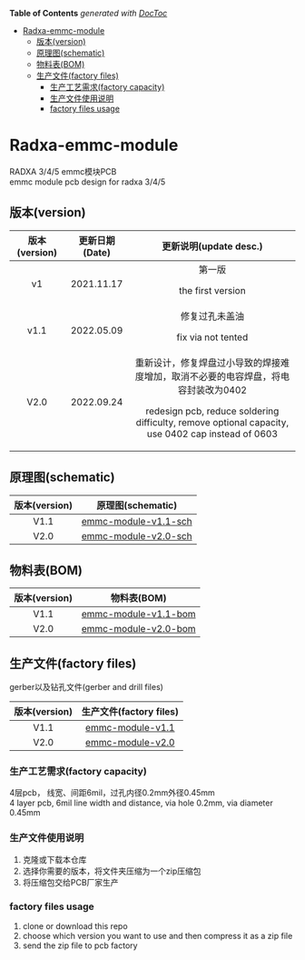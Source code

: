 <!-- START doctoc generated TOC please keep comment here to allow auto update -->
<!-- DON'T EDIT THIS SECTION, INSTEAD RE-RUN doctoc TO UPDATE -->
**Table of Contents**  *generated with [DocToc](https://github.com/thlorenz/doctoc)*

- [Radxa-emmc-module](#radxa-emmc-module)
  - [版本(version)](#%E7%89%88%E6%9C%ACversion)
  - [原理图(schematic)](#%E5%8E%9F%E7%90%86%E5%9B%BEschematic)
  - [物料表(BOM)](#%E7%89%A9%E6%96%99%E8%A1%A8bom)
  - [生产文件(factory files)](#%E7%94%9F%E4%BA%A7%E6%96%87%E4%BB%B6factory-files)
    - [生产工艺需求(factory capacity)](#%E7%94%9F%E4%BA%A7%E5%B7%A5%E8%89%BA%E9%9C%80%E6%B1%82factory-capacity)
    - [生产文件使用说明](#%E7%94%9F%E4%BA%A7%E6%96%87%E4%BB%B6%E4%BD%BF%E7%94%A8%E8%AF%B4%E6%98%8E)
    - [factory files usage](#factory-files-usage)

<!-- END doctoc generated TOC please keep comment here to allow auto update -->

# Radxa-emmc-module

RADXA 3/4/5 emmc模块PCB    
emmc module pcb design for radxa 3/4/5

## 版本(version)

| 版本(version) | 更新日期(Date) |                                                                更新说明(update desc.)                                                                |
|:-----------:|:----------:|:------------------------------------------------------------------------------------------------------------------------------------------------:|
|     v1      | 2021.11.17 |                                                             第一版<p>the first version                                                              |
|    v1.1     | 2022.05.09 |                                                           修复过孔未盖油<p>fix via not tented                                                           |
|    V2.0     | 2022.09.24 | 重新设计，修复焊盘过小导致的焊接难度增加，取消不必要的电容焊盘，将电容封装改为0402<p> redesign pcb, reduce soldering difficulty, remove optional capacity, use 0402 cap instead of 0603 |

## 原理图(schematic)

| 版本(version) |                   原理图(schematic)                   |
|:-----------:|:--------------------------------------------------:|
|    V1.1     |   [emmc-module-v1.1-sch](./images/sch-v1.1.png)    |
|    V2.0     | [emmc-module-v2.0-sch](./sch/emmc-module-V2.0.pdf) |

## 物料表(BOM)

| 版本(version) |                       物料表(BOM)                        |
|:-----------:|:-----------------------------------------------------:|
|    V1.1     | [emmc-module-v1.1-bom](./bom/emmc-module-V1.1-bom.md) |
|    V2.0     | [emmc-module-v2.0-bom](./bom/emmc-module-V2.0-bom.md) |

## 生产文件(factory files)

gerber以及钻孔文件(gerber and drill files)

| 版本(version) |                    生产文件(factory files)                    |
|:-----------:|:----------------------------------------------------:|
|    V1.1     | [emmc-module-v1.1](./factory-files/emmc-module-v2.0) |
|    V2.0     | [emmc-module-v2.0](./factory-files/emmc_module-V1.1) |

### 生产工艺需求(factory capacity)

4层pcb， 线宽、间距6mil，过孔内径0.2mm外径0.45mm  
4 layer pcb, 6mil line width and distance, via hole 0.2mm, via diameter 0.45mm

### 生产文件使用说明

1. 克隆或下载本仓库
2. 选择你需要的版本，将文件夹压缩为一个zip压缩包
3. 将压缩包交给PCB厂家生产

### factory files usage

1. clone or download this repo
2. choose which version you want to use and then compress it as a zip file
3. send the zip file to pcb factory